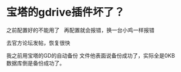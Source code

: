 # 宝塔的gdrive插件坏了？


之前配置好的不能用了&nbsp; &nbsp;再配置就会报错，换一台小鸡一样报错

去官方论坛发帖，恢复很快

我之前用宝塔的GD的自动备份 文件他表面说备份成功了，实际全是0KB&nbsp;&nbsp;<br />
数据库倒是备份成功了。
